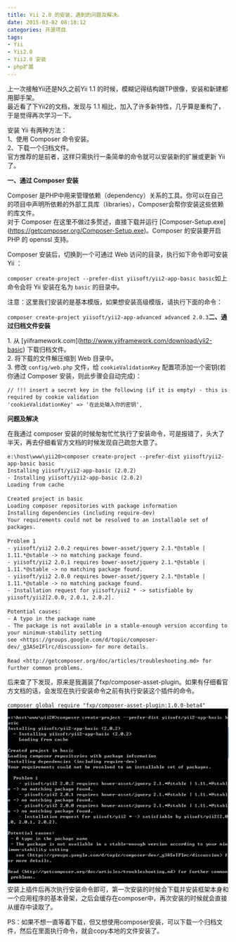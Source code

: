 ```yaml
---
title: Yii 2.0 的安装，遇到的问题及解决。
date: 2015-03-02 08:18:12
categories: 开源项目
tags: 
- Yii
- Yii2.0
- Yii2.0 安装
- php扩展
---
```


上一次接触Yii还是N久之前Yii 1.1 的时候，模糊记得结构跟TP很像，安装和新建都用脚手架。  
最近看了下Yii2的文档，发现与 1.1 相比，加入了许多新特性，几乎算是重构了，于是觉得再次学习一下。

安装 Yii 有两种方法：  
1、使用 Composer 命令安装。  
2、下载一个归档文件。  
官方推荐的是前者，这样只需执行一条简单的命令就可以安装新的扩展或更新 Yii 了。

**一、通过 Composer 安装**

Composer 是PHP中用来管理依赖（dependency）关系的工具。你可以在自己的项目中声明所依赖的外部工具库（libraries），Composer会帮你安装这些依赖的库文件。  
对于 Composer 在这里不做过多赘述，直接下载并运行 \[Composer-Setup.exe\](https://getcomposer.org/Composer-Setup.exe)。Composer 的安装要开启 PHP 的 openssl 支持。

Composer 安装后，切换到一个可通过 Web 访问的目录，执行如下命令即可安装 Yii ：

`composer create-project --prefer-dist yiisoft/yii2-app-basic basic`如上命令会将 Yii 安装在名为 `basic` 的目录中。

注意：这里我们安装的是基本模版，如果想安装高级模版，请执行下面的命令：

`composer create-project yiisoft/yii2-app-advanced advanced 2.0.3`**二、通过归档文件安装**

1\. 从 \[yiiframework.com\](http://www.yiiframework.com/download/yii2-basic) 下载归档文件。  
2\. 将下载的文件解压缩到 Web 目录中。  
3\. 修改 `config/web.php` 文件，给 `cookieValidationKey` 配置项添加一个密钥(若你通过 Composer 安装，则此步骤会自动完成)：

```
// !!! insert a secret key in the following (if it is empty) - this is required by cookie validation
'cookieValidationKey' => '在此处输入你的密钥',
```

**问题及解决**

在我通过 composer 安装的时候匆匆忙忙执行了安装命令，可是报错了，头大了半天，再去仔细看官方文档的时候发现自己疏忽大意了。

```
e:\host\www\yii20>composer create-project --prefer-dist yiisoft/yii2-app-basic basic
Installing yiisoft/yii2-app-basic (2.0.2)
- Installing yiisoft/yii2-app-basic (2.0.2)
Loading from cache

Created project in basic
Loading composer repositories with package information
Installing dependencies (including require-dev)
Your requirements could not be resolved to an installable set of packages.

Problem 1
- yiisoft/yii2 2.0.2 requires bower-asset/jquery 2.1.*@stable | 1.11.*@stable -> no matching package found.
- yiisoft/yii2 2.0.1 requires bower-asset/jquery 2.1.*@stable | 1.11.*@stable -> no matching package found.
- yiisoft/yii2 2.0.0 requires bower-asset/jquery 2.1.*@stable | 1.11.*@stable -> no matching package found.
- Installation request for yiisoft/yii2 * -> satisfiable by yiisoft/yii2[2.0.0, 2.0.1, 2.0.2].

Potential causes:
- A typo in the package name
- The package is not available in a stable-enough version according to your minimum-stability setting
see <https://groups.google.com/d/topic/composer-dev/_g3ASeIFlrc/discussion> for more details.

Read <http://getcomposer.org/doc/articles/troubleshooting.md> for further common problems.
```

后来查了下发现，原来是我漏装了fxp/composer-asset-plugin。如果有仔细看官方文档的话，会发现在执行安装命令之前有执行安装这个插件的命令。

`composer global require "fxp/composer-asset-plugin:1.0.0-beta4"`[![yii2.0-install](/images/2015/03/yii2.0-install.png)](/images/2015/03/yii2.0-install.png)安装上插件后再次执行安装命令即可，第一次安装的时候会下载并安装框架本身和一个应用程序的基本骨架，之后会缓存在composer中，再次安装的时候就会直接从缓存中读取了。

PS：如果不想一直等着下载，但又想使用composer安装，可以下载一个归档文件，然后在里面执行命令，就会copy本地的文件安装了。
